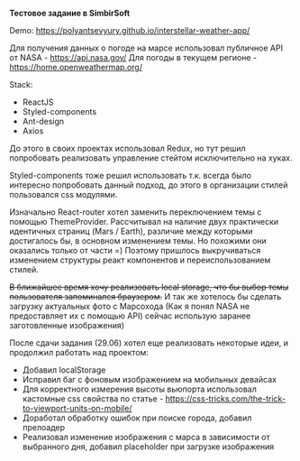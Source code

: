 **Тестовое задание в SimbirSoft**

 Demo: https://polyantsevyury.github.io/interstellar-weather-app/
 
 Для получения данных о погоде на марсе использовал публичное API от NASA - https://api.nasa.gov/
 Для погоды в текущем регионе - https://home.openweathermap.org/
 
 Stack:
   * ReactJS
   * Styled-components
   * Ant-design
   * Axios
   
 До этого в своих проектах использовал Redux, но тут решил попробовать реализовать управление стейтом исключительно на хуках.
 
 Styled-components тоже решил использовать т.к. всегда было интересно попробовать данный подход,
 до этого в организации стилей пользовался css модулями.
 
 Изначально React-router хотел заменить переключением темы с помощью ThemeProvider.
 Рассчитывал на наличие двух практически идентичных страниц (Mars / Earth), различие между которыми достигалось бы, в основном изменением темы.
 Но похожими они оказались только от части =) Поэтому пришлось выкручиваться изменением структуры реакт компонентов и переиспользованием стилей.
 
 ~~В ближайшее время хочу реализовать local storage, что бы выбор темы пользователя запоминался браузером.~~
 И так же хотелось бы сделать загрузку актуальных фото с Марсохода (Как я понял NASA не предоставляет их с помощью API) сейчас использую заранее заготовленные изображения)
 
После сдачи задания (29.06) хотел еще реализовать некоторые идеи, и продолжил работать над проектом: 
  - Добавил localStorage
  - Исправил баг с фоновым изображением на мобильных девайсах
  - Для корректного измерения высоты вьюпорта использовал кастомные css свойства по статье - https://css-tricks.com/the-trick-to-viewport-units-on-mobile/
  - Доработал обработку ошибок при поиске города, добавил прелоадер
  - Реализовал изменение изображения с марса в зависимости от выбранного дня, добавил placeholder при загрузке изображения 
